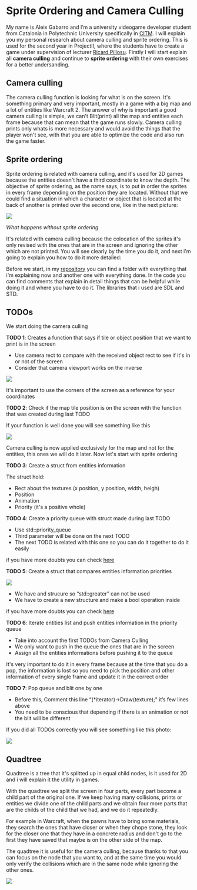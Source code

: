 # Sprite Ordering and Camera Culling

My name is Aleix Gabarro and I’m a university videogame developer student from Catalonia in Polytechnic University specifically in [CITM](https://www.citm.upc.edu/). I will explain you my personal research about camera culling and sprite ordering. This is used for the second year in ProjectII, where the students have to create a game under supervision of lecturer [Ricard Pillosu]( https://es.linkedin.com/in/ricardpillosu).
Firstly I will start explain all **camera culling** and continue to **sprite ordering** with their own exercises for a better undersanding.

## Camera culling

The camera culling function is looking for what is on the screen. It's something primary and very important, mostly in a game with a big map and a lot of entities like Warcraft 2. The answer of why is important a good camera culling is simple, we can't Blit(print) all the map and entities each frame because that can mean that the game runs slowly. Camera culling prints only whats is more necessary and would avoid the things that the player won't see, with that you are able to optimize the code and also run the game faster.

## Sprite ordering

Sprite ordering is related with camera culling, and it's used for 2D games because the entities doesn't have a third coordinate to know the depth. The objective of sprite ordering, as the name says, is to put in order the sprites in every frame depending on the position they are located. Without that we could find a situation in which a character or object that is located at the back of another is printed over the second one, like in the next picture:

![](Photos/SpriteOrder_image.png)

_What happens without sprite ordering_


It's related with camera culling because the colocation of the sprites it's only revised with the ones that are in the screen and ignoring the other which are not printed. You will see clearly by the time you do it, and next i'm going to explain you how to do it more detailed:

Before we start, in my [repository](https://github.com/aleixgab/SpriteOrdering-CameraCulling) you can find a folder with everything that i'm explaining now and another one with everything done. In the code you can find comments that explain in detail things that can be helpful while doing it and where you have to do it. The libraries that i used are SDL and STD.

## TODOs

We start doing the camera culling 

**TODO 1**: Creates a function that says if tile or object position that we want to print is in the screen

- Use camera rect to compare with the received object rect to see if it's in or not of the screen
- Consider that camera viewport works on the inverse

![](Photos/CameraCulling.png)

It's important to use the corners of the screen as a reference for your coordinates

**TODO 2**: Check if the map tile position is on the screen with the function that was created during last TODO

If your function is well done you will see something like this


![](Photos/CameraCulling_done.png)


Camera culling is now applied exclusively for the map and not for the entities, this ones we will do it later.
Now let's start with sprite ordering

**TODO 3**: Create a struct from entities information

The struct hold:
- Rect about the textures (x position, y position, width, heigh)
- Position
- Animation
- Priority (it's a positive whole)

**TODO 4**: Create a priority queue with struct made during last TODO

- Use std::priority_queue
- Third parameter will be done on the next TODO
- The next TODO is related with this one so you can do it together to do it easily

if you have more doubts you can check [here](http://en.cppreference.com/w/cpp/container/priority_queue)

**TODO 5**: Create a struct that compares entities information priorities

![](Photos/priority%20queue.png)
          

- We have and strucure so “std::greater” can not be used
- We have to create a new structure and make a bool operation inside

if you have more doubts you can check [here](http://en.cppreference.com/w/cpp/utility/functional/greater)

**TODO 6**: Iterate entities list and push entities information in the priority queue

- Take into account the first TODOs from Camera Culling 
- We only want to push in the queue the ones that are in the screen
- Assign all the entities informations before pushing it to the queue

It's very important to do it in every frame because at the time that you do a pop, the information is lost so you need to pick the position and other information of every single frame and update it in the correct order

**TODO 7**: Pop queue and blit one by one

- Before this, Comment this line “(*iterator)->Draw(texture);" it’s few lines above
- You need to be conscious that depending if there is an animation or not the blit will be different


If you did all TODOs correctly you will see something like this photo:

![](Photos/finished.png)

## Quadtree

Quadtree is a tree that it's splitted up in equal child nodes, is it used for 2D and i will explain it the utility in games. 

With the quadtree we split the screen in four parts, every part become a child part of the original one. If we keep having many collisions, prints or entities we divide one of the child parts and we obtain four more parts that are the childs of the child that we had, and we do it repeatedly.


For example in Warcraft, when the pawns have to bring some materials, they search the ones that have closer or when they chope stone, they look for the closer one that they have in a concrete radius and don't go to the first they have saved that maybe is on the other side of the map.


The quadtree it is useful for the camera culling, because thanks to that you can focus on the node that you want to, and at the same time you would only verify the collisions which are in the same node while ignoring the other ones.

![](Photos/quadtree.png)

